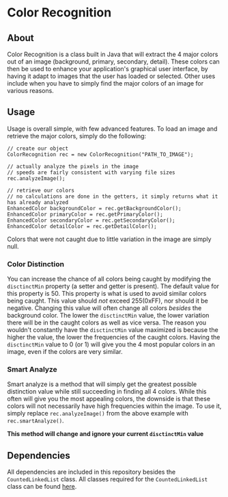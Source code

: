 Color Recognition
========
About
-----
Color Recognition is a class built in Java that will extract the 4 major colors out of an image (background, primary, secondary, detail). These colors can then be used to enhance your application's graphical user interface, by having it adapt to images that the user has loaded or selected. Other uses include when you have to simply find the major colors of an image for various reasons.

Usage
-----
Usage is overall simple, with few advanced features. To load an image and retrieve the major colors, simply do the following:

	// create our object
	ColorRecognition rec = new ColorRecognition("PATH_TO_IMAGE");

	// actually analyze the pixels in the image
	// speeds are fairly consistent with varying file sizes
	rec.analyzeImage();

	// retrieve our colors
	// no calculations are done in the getters, it simply returns what it has already analyzed
	EnhancedColor backgroundColor = rec.getBackgroundColor();
	EnhancedColor primaryColor = rec.getPrimaryColor();
	EnhancedColor secondaryColor = rec.getSecondaryColor();
	EnhancedColor detailColor = rec.getDetailColor();

Colors that were not caught due to little variation in the image are simply null.

### Color Distinction
You can increase the chance of all colors being caught by modifying the `disctinctMin` property (a setter and getter is present). The default value for this property is 50. This property is what is used to avoid similar colors being caught. This value should *not* exceed 255(0xFF), nor should it be negative. Changing this value will often change all colors *besides* the background color. The lower the `disctinctMin` value, the lower variation there will be in the caught colors as well as vice versa. The reason you wouldn't constantly have the `disctinctMin` value maximized is because the higher the value, the lower the frequencies of the caught colors. Having the `disctinctMin` value to 0 (or 1) will give you the 4 most popular colors in an image, even if the colors are very similar.

### Smart Analyze
Smart analyze is a method that will simply get the greatest possible distinction value while still succeeding in finding all 4 colors. While this often will give you the most appealing colors, the downside is that these colors will not necessarily have high frequencies within the image. To use it, simply replace `rec.analyzeImage()` from the above example with `rec.smartAnalyze()`.

**This method will change and ignore your current `disctinctMin` value**

Dependencies
------------
All dependencies are included in this repository besides the `CountedLinkedList` class. All classes required for the `CountedLinkedList` class can be found [here](https://gist.github.com/hetelek/5587135).